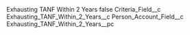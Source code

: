 <?xml version="1.0" encoding="UTF-8"?>
<CustomMetadata xmlns="http://soap.sforce.com/2006/04/metadata" xmlns:xsi="http://www.w3.org/2001/XMLSchema-instance" xmlns:xsd="http://www.w3.org/2001/XMLSchema">
    <label>Exhausting TANF Within 2 Years</label>
    <protected>false</protected>
    <values>
        <field>Criteria_Field__c</field>
        <value xsi:type="xsd:string">Exhausting_TANF_Within_2_Years__c</value>
    </values>
    <values>
        <field>Person_Account_Field__c</field>
        <value xsi:type="xsd:string">Exhausting_TANF_Within_2_Years__pc</value>
    </values>
</CustomMetadata>
